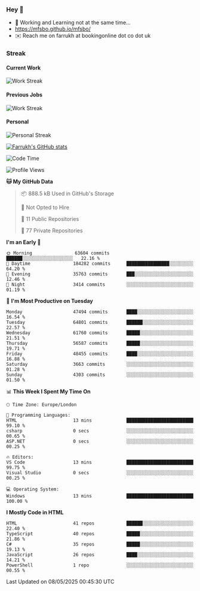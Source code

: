 ### Hey 👋

- 🏃 Working and Learning not at the same time...
- https://mfsbo.github.io/mfsbo/
- ✉️ Reach me on farrukh at bookingonline dot co dot uk

### Streak
#### Current Work
![Work Streak](https://streak-stats.demolab.com/?user=mfsbo)
#### Previous Jobs
![Work Streak](https://streak-stats.demolab.com/?user=farrukhcw)
#### Personal
![Personal Streak](https://streak-stats.demolab.com/?user=farrukhsubhani)

[![Farrukh's GitHub stats](https://github-readme-stats.vercel.app/api?username=mfsbo&hide=stars&count_private=true)](https://github.com/mfsbo/)

<!--START_SECTION:waka-->
![Code Time](http://img.shields.io/badge/Code%20Time-917%20hrs%2016%20mins-blue)

![Profile Views](http://img.shields.io/badge/Profile%20Views-0-blue)

**🐱 My GitHub Data** 

> 📦 888.5 kB Used in GitHub's Storage 
 > 
> 🚫 Not Opted to Hire
 > 
> 📜 11 Public Repositories 
 > 
> 🔑 77 Private Repositories 
 > 
**I'm an Early 🐤** 

```text
🌞 Morning                63604 commits       ██████░░░░░░░░░░░░░░░░░░░   22.16 % 
🌆 Daytime                184282 commits      ████████████████░░░░░░░░░   64.20 % 
🌃 Evening                35763 commits       ███░░░░░░░░░░░░░░░░░░░░░░   12.46 % 
🌙 Night                  3414 commits        ░░░░░░░░░░░░░░░░░░░░░░░░░   01.19 % 
```
📅 **I'm Most Productive on Tuesday** 

```text
Monday                   47494 commits       ████░░░░░░░░░░░░░░░░░░░░░   16.54 % 
Tuesday                  64801 commits       ██████░░░░░░░░░░░░░░░░░░░   22.57 % 
Wednesday                61760 commits       █████░░░░░░░░░░░░░░░░░░░░   21.51 % 
Thursday                 56587 commits       █████░░░░░░░░░░░░░░░░░░░░   19.71 % 
Friday                   48455 commits       ████░░░░░░░░░░░░░░░░░░░░░   16.88 % 
Saturday                 3663 commits        ░░░░░░░░░░░░░░░░░░░░░░░░░   01.28 % 
Sunday                   4303 commits        ░░░░░░░░░░░░░░░░░░░░░░░░░   01.50 % 
```


📊 **This Week I Spent My Time On** 

```text
🕑︎ Time Zone: Europe/London

💬 Programming Languages: 
HTML                     13 mins             █████████████████████████   99.10 % 
csharp                   0 secs              ░░░░░░░░░░░░░░░░░░░░░░░░░   00.65 % 
ASP.NET                  0 secs              ░░░░░░░░░░░░░░░░░░░░░░░░░   00.25 % 

🔥 Editors: 
VS Code                  13 mins             █████████████████████████   99.75 % 
Visual Studio            0 secs              ░░░░░░░░░░░░░░░░░░░░░░░░░   00.25 % 

💻 Operating System: 
Windows                  13 mins             █████████████████████████   100.00 % 
```

**I Mostly Code in HTML** 

```text
HTML                     41 repos            ██████░░░░░░░░░░░░░░░░░░░   22.40 % 
TypeScript               40 repos            █████░░░░░░░░░░░░░░░░░░░░   21.86 % 
C#                       35 repos            █████░░░░░░░░░░░░░░░░░░░░   19.13 % 
JavaScript               26 repos            ████░░░░░░░░░░░░░░░░░░░░░   14.21 % 
PowerShell               1 repo              ░░░░░░░░░░░░░░░░░░░░░░░░░   00.55 % 
```




 Last Updated on 08/05/2025 00:45:30 UTC
<!--END_SECTION:waka-->
<!--
**mfsbo/mfsbo** is a ✨ _special_ ✨ repository because its `README.md` (this file) appears on your GitHub profile.

Here are some ideas to get you started:

- 🔭 I’m currently working on ...
- 🌱 I’m currently learning ...
- 👯 I’m looking to collaborate on ...
- 🤔 I’m looking for help with ...
- 💬 Ask me about ...
- 📫 How to reach me: ...
- 😄 Pronouns: ...
- ⚡ Fun fact: ...
-->
